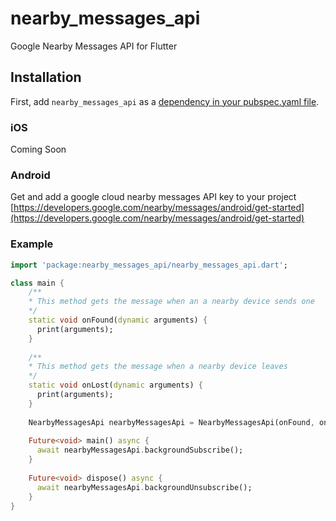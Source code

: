# nearby_messages_api

Google Nearby Messages API for Flutter

## Installation

First, add `nearby_messages_api` as a [dependency in your pubspec.yaml file](https://flutter.io/platform-plugins/).

### iOS
Coming Soon

### Android

Get and add a google cloud nearby messages API key to your project [https://developers.google.com/nearby/messages/android/get-started](https://developers.google.com/nearby/messages/android/get-started)

### Example
```dart
import 'package:nearby_messages_api/nearby_messages_api.dart';

class main {
    /**
    * This method gets the message when an a nearby device sends one
    */
    static void onFound(dynamic arguments) {
      print(arguments);
    }
    
    /**
    * This method gets the message when a nearby device leaves
    */
    static void onLost(dynamic arguments) {
      print(arguments);
    }
    
    NearbyMessagesApi nearbyMessagesApi = NearbyMessagesApi(onFound, onLost);
    
    Future<void> main() async {
      await nearbyMessagesApi.backgroundSubscribe();
    }
    
    Future<void> dispose() async {
      await nearbyMessagesApi.backgroundUnsubscribe();
    }
}
```
